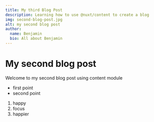 ```yaml
---
title: My third Blog Post
description: Learning how to use @nuxt/content to create a blog
img: second-blog-post.jpg
alt: my second blog post
author:
  name: Benjamin
  bio: All about Benjamin
---
```

# My second blog post

Welcome to my second blog post using content module

- first point
- second point

1. happy
2. focus
1. happier

<info-box>
  <template #info-box>
    This is a vue component inside markdown using slots
  </template>
</info-box>